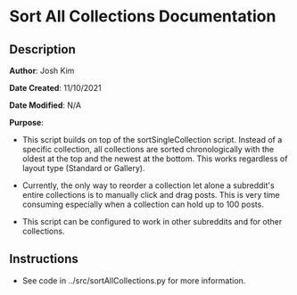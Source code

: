 # Sort All Collections Documentation

## Description

**Author**: Josh Kim

**Date Created**: 11/10/2021

**Date Modified**: N/A

**Purpose**: 

* This script builds on top of the sortSingleCollection script. Instead of a specific collection, all collections are sorted chronologically with the oldest at the top and the newest at the bottom. This works regardless of layout type (Standard or Gallery).

* Currently, the only way to reorder a collection let alone a subreddit's entire collections is to manually click and drag posts. This is very time consuming especially when a collection can hold up to 100 posts.

* This script can be configured to work in other subreddits and for other collections. 

## Instructions

* See code in ../src/sortAllCollections.py for more information. 